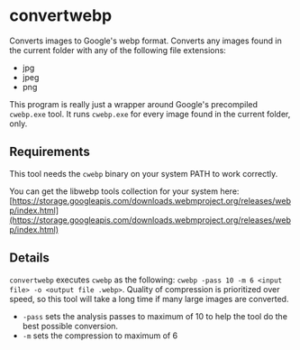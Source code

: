 # convertwebp

Converts images to Google's webp format. Converts any images found in the current folder with any of the following file extensions:
- jpg
- jpeg
- png

This program is really just a wrapper around Google's precompiled `cwebp.exe` tool. It runs `cwebp.exe` for every image found in the current folder, only.

## Requirements

This tool needs the `cwebp` binary on your system PATH to work correctly.

You can get the libwebp tools collection for your system here: [https://storage.googleapis.com/downloads.webmproject.org/releases/webp/index.html](https://storage.googleapis.com/downloads.webmproject.org/releases/webp/index.html)

## Details

`convertwebp` executes `cwebp` as the following: `cwebp -pass 10 -m 6 <input file> -o <output file .webp>`. Quality of compression is prioritized over speed, so this tool will take a long time if many large images are converted.

- `-pass` sets the analysis passes to maximum of 10 to help the tool do the best possible conversion. 
- `-m` sets the compression to maximum of 6
